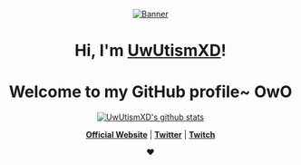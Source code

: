 <p align="center">
  <a href="https://uwutismxd.cloud/"><img src="https://uwutismxd.cloud/image/zerotwo.gif" alt="Banner"></a>
</p>

<h1 align="center">Hi, I'm <a href="https://www.edisonlee55.com">UwUtismXD</a>!</h1>
<h1 align="center">Welcome to my GitHub profile~ OwO</h1>

<p align="center">
  <a href="https://github.com/uwutismxd"><img src="https://github-readme-stats.vercel.app/api?username=uwutismxd&hide_border=true&show_icons=true" alt="UwUtismXD's github stats"></a>
</p>

<p align="center">
  <strong><a href="https://uwutismxd.cloud">Official Website</a></strong> |
  <strong><a href="https://twitter.com/uwutismxd">Twitter</a></strong> |
  <strong><a href="https://www.twitch.tv/uwutismxdd">Twitch</a></strong>
</p>

<p align="center">❤</p>
